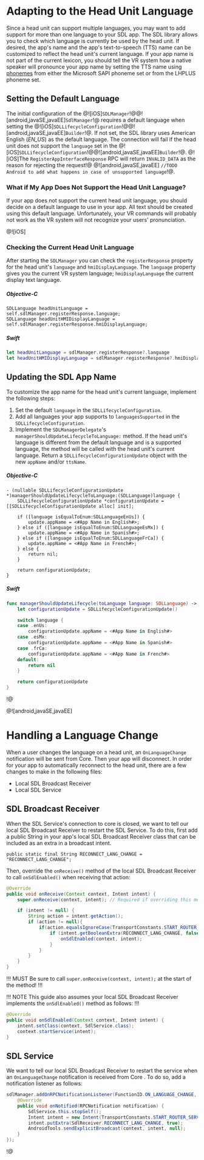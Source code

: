 # Adapting to the Head Unit Language
Since a head unit can support multiple languages, you may want to add support for more than one language to your SDL app. The SDL library allows you to check which language is currently be used by the head unit. If desired, the app's name and the app's text-to-speech (TTS) name can be customized to reflect the head unit's current language. If your app name is not part of the current lexicon, you should tell the VR system how a native speaker will pronounce your app name by setting the TTS name using [phonemes](https://en.wikipedia.org/wiki/Phoneme) from either the Microsoft SAPI phoneme set or from the LHPLUS phoneme set.

## Setting the Default Language
The initial configuration of the @![iOS]`SDLManager`!@@![android,javaSE,javaEE]`SdlManager`!@ requires a default language when setting the @![iOS]`SDLLifecycleConfiguration`!@@![android,javaSE,javaEE]`Builder`!@. If not set, the SDL library uses American English (*EN_US*) as the default language. The connection will fail if the head unit does not support the `language` set in the @![iOS]`SDLLifecycleConfiguration`!@@![android,javaSE,javaEE]`Builder`!@. @![iOS]The `RegisterAppInterfaceResponse` RPC will return `INVALID_DATA` as the reason for rejecting the request!@ @![android,javaSE,javaEE] `//TODO Android to add what happens in case of unsupported language`!@.

### What if My App Does Not Support the Head Unit Language?
If your app does not support the current head unit language, you should decide on a default language to use in your app. All text should be created using this default language. Unfortunately, your VR commands will probably not work as the VR system will not recognize your users' pronunciation.

@![iOS]
### Checking the Current Head Unit Language
After starting the `SDLManager` you can check the `registerResponse` property for the head unit's `language` and `hmiDisplayLanguage`. The `language` property gives you the current VR system language; `hmiDisplayLanguage` the current display text language.

##### Objective-C
```objc
SDLLanguage headUnitLanguage = self.sdlManager.registerResponse.language;
SDLLanguage headUnitHMIDisplayLanguage = self.sdlManager.registerResponse.hmiDisplayLanguage;
```

##### Swift
```swift
let headUnitLanguage = sdlManager.registerResponse?.language
let headUnitHMIDisplayLanguage = sdlManager.registerResponse?.hmiDisplayLanguage
```

## Updating the SDL App Name
To customize the app name for the head unit's current language, implement the following steps:

1. Set the default `language` in the `SDLLifecycleConfiguration`.
2. Add all languages your app supports to `languagesSupported` in the `SDLLifecycleConfiguration`.
3. Implement the `SDLManagerDelegate`'s `managerShouldUpdateLifecycleToLanguage:` method. If the head unit's language is different from the default language and is a supported language, the method will be called with the head unit's current language. Return a `SDLLifecycleConfigurationUpdate` object with the new `appName` and/or `ttsName`.

##### Objective-C
```objc
- (nullable SDLLifecycleConfigurationUpdate *)managerShouldUpdateLifecycleToLanguage:(SDLLanguage)language {
    SDLLifecycleConfigurationUpdate *configurationUpdate = [[SDLLifecycleConfigurationUpdate alloc] init];

    if ([language isEqualToEnum:SDLLanguageEnUs]) {
        update.appName = <#App Name in English#>;
    } else if ([language isEqualToEnum:SDLLanguageEsMx]) {
        update.appName = <#App Name in Spanish#>;
    } else if ([language isEqualToEnum:SDLLanguageFrCa]) {
        update.appName = <#App Name in French#>;
    } else {
        return nil;
    }

    return configurationUpdate;
}
```

##### Swift
```swift
func managerShouldUpdateLifecycle(toLanguage language: SDLLanguage) -> SDLLifecycleConfigurationUpdate? {
    let configurationUpdate = SDLLifecycleConfigurationUpdate()

    switch language {
    case .enUs:
        configurationUpdate.appName = <#App Name in English#>
    case .esMx:
        configurationUpdate.appName = <#App Name in Spanish#>
    case .frCa:
        configurationUpdate.appName = <#App Name in French#>
    default:
        return nil
    }

    return configurationUpdate
}
```
!@

@![android,javaSE,javaEE]

# Handling a Language Change

When a user changes the language on a head unit, an `OnLanguageChange` notification will be sent from Core. Then your app will disconnect. In order for your app to automatically reconnect to the head unit, there are a few changes to make in the following files:

* Local SDL Broadcast Receiver
* Local SDL Service

## SDL Broadcast Receiver

When the SDL Service's connection to core is closed, we want to tell our local SDL Broadcast Receiver to restart the SDL Service. To do this, first add a public String in your app's local SDL Broadcast Receiver class that can be included as an extra in a broadcast intent.

`public static final String RECONNECT_LANG_CHANGE = "RECONNECT_LANG_CHANGE";`

Then, override the `onReceive()` method of the local SDL Broadcast Receiver to call `onSdlEnabled()` when receiving that action:

```java
@Override
public void onReceive(Context context, Intent intent) {
	super.onReceive(context, intent); // Required if overriding this method

	if (intent != null) {
		String action = intent.getAction();
		if (action != null){
			if(action.equalsIgnoreCase(TransportConstants.START_ROUTER_SERVICE_ACTION)) {
				if (intent.getBooleanExtra(RECONNECT_LANG_CHANGE, false)) {
					onSdlEnabled(context, intent);
				}
			}
		}
	}
}
```

!!! MUST
Be sure to call `super.onReceive(context, intent);` at the start of the method!
!!!

!!! NOTE
This guide also assumes your local SDL Broadcast Receiver implements the `onSdlEnabled()` method as follows:
!!!

```java
@Override
public void onSdlEnabled(Context context, Intent intent) {
	intent.setClass(context, SdlService.class);
	context.startService(intent);
}
```

## SDL Service

We want to tell our local SDL Broadcast Receiver to restart the service when an `OnLanguageChange` notification is received from Core . To do so, add a notification listener as follows:

```java
sdlManager.addOnRPCNotificationListener(FunctionID.ON_LANGUAGE_CHANGE, new OnRPCNotificationListener() {
    @Override
    public void onNotified(RPCNotification notification) {
        SdlService.this.stopSelf();
        Intent intent = new Intent(TransportConstants.START_ROUTER_SERVICE_ACTION);
        intent.putExtra(SdlReceiver.RECONNECT_LANG_CHANGE, true);
        AndroidTools.sendExplicitBroadcast(context, intent, null);
    }
});
```
!@